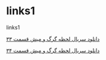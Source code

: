 # links1
links1


<a href="https://paghman.ir/2019/02/24/%d8%af%d8%a7%d9%86%d9%84%d9%88%d8%af-%d8%b3%d8%b1%db%8c%d8%a7%d9%84-%d9%84%d8%ad%d8%b8%d9%87-%da%af%d8%b1%da%af-%d9%88-%d9%85%db%8c%d8%b4-%d9%82%d8%b3%d9%85%d8%aa-%db%b3%db%b3-%d8%a8%d8%a7-%d9%84/">دانلود سریال لحظه گرگ و میش قسمت ۳۳</a>

<a href="https://paghman.ir/2019/02/24/%D8%AF%D8%A7%D9%86%D9%84%D9%88%D8%AF-%D8%B3%D8%B1%DB%8C%D8%A7%D9%84-%D9%84%D8%AD%D8%B8%D9%87-%DA%AF%D8%B1%DA%AF-%D9%88-%D9%85%DB%8C%D8%B4-%D9%82%D8%B3%D9%85%D8%AA-%DB%B3%DB%B4-%D9%84%DB%8C%D9%86%DA%A9/">دانلود سریال لحظه گرگ و میش قسمت ۳۴</a>


























